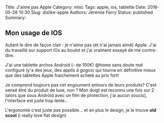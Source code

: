 Title: J'aime pas Apple
Category: misc
Tags: apple, ios, tablette
Date: 2016-05-28 10:30
Slug: dislike-apple
Authors: Jérémie Ferry
Status: published
Summary:

## Mon usage de IOS

Autant le dire de façon clair : je n'aime pas (et n'ai jamais aimé) Apple.
J'ai du travaillé sur support IOs au boulot et j'ai vraiment essayé de me contre-dire.

J'ai une tablette archos Android (- de 100€) @home sans doute mal configuré (y'a des jeux, des applis à gogos) qui tourne en définitive mieux que des tablettes Apple fraichement acheté au prix fort!

Je comprend toujours pas cet engoument entours de leurs produits? C'est sensé être du produit de luxe, non ?
Mon doigt est reconnu une fois sur 2 (alors que sous Android avec un film de protection, j'ai aucun soucis), l'interface est juste trop lente...

L'ergonomie c'est juste pas possible... et en plus le design, je le trouve **old scool** (i really love flat design)